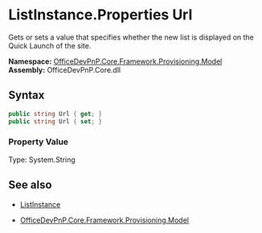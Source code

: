 # ListInstance.Properties Url
Gets or sets a value that specifies whether the new list is displayed on the Quick Launch of the site.  

**Namespace:** [OfficeDevPnP.Core.Framework.Provisioning.Model](OfficeDevPnP.Core.Framework.Provisioning.Model.md)  
**Assembly:** OfficeDevPnP.Core.dll  
## Syntax
```C#
public string Url { get; }
public string Url { set; }
```

### Property Value
Type: System.String  

## See also
- [ListInstance](ListInstance.md) 

- [OfficeDevPnP.Core.Framework.Provisioning.Model](OfficeDevPnP.Core.Framework.Provisioning.Model.md)
